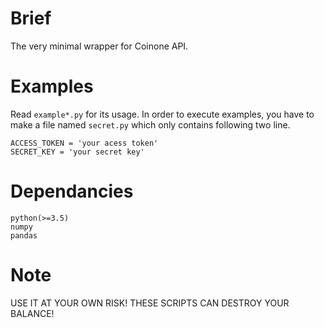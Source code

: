 # Brief
The very minimal wrapper for Coinone API.

# Examples
Read `example*.py` for its usage.
In order to execute examples, you have to make a file named `secret.py` which 
only contains following two line.

    ACCESS_TOKEN = 'your acess token'
    SECRET_KEY = 'your secret key'

# Dependancies
    python(>=3.5)
    numpy
    pandas

# Note
USE IT AT YOUR OWN RISK! THESE SCRIPTS CAN DESTROY YOUR BALANCE!
